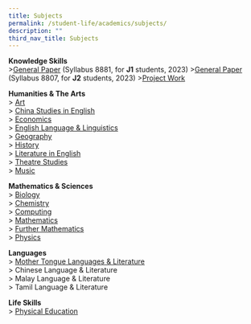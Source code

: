 ```yaml
---
title: Subjects
permalink: /student-life/academics/subjects/
description: ""
third_nav_title: Subjects
---
```

**Knowledge Skills**  <br>
&gt;[General Paper](/student-life/academics/subjects/general-paper-8881-j1-2023/)  (Syllabus 8881, for&nbsp;**J1**&nbsp;students, 2023)
&gt;[General Paper](/student-life/academics/subjects/general-paper-8807-j2-2023/)  (Syllabus 8807, for&nbsp;**J2**&nbsp;students, 2023)
&gt;[Project Work](/student-life/academics/subjects/project-work/)  


**Humanities &amp; The Arts** <br>
&gt; [Art](https://staging.dpz85m35yjlcu.amplifyapp.com/student-life/Subjects/Higher-Art/)  
&gt; [China Studies in English](https://staging.dpz85m35yjlcu.amplifyapp.com/student-life/Subjects/China-Studies-in-English/)  
&gt; [Economics](https://staging.dpz85m35yjlcu.amplifyapp.com/student-life/Subjects/Economics/)  
&gt; [English Language &amp; Linguistics](https://staging.dpz85m35yjlcu.amplifyapp.com/student-life/Subjects/English-Language-and-Linguistics/)  
&gt; [Geography](https://staging.dpz85m35yjlcu.amplifyapp.com/student-life/Subjects/Geography/)  
&gt; [History](https://staging.dpz85m35yjlcu.amplifyapp.com/student-life/Subjects/History/)  
&gt; [Literature in English](https://staging.dpz85m35yjlcu.amplifyapp.com/student-life/Subjects/Literature-in-English/)  
&gt; [Theatre Studies](https://staging.dpz85m35yjlcu.amplifyapp.com/student-life/Subjects/Theatre-Studies/)  
&gt; [Music](https://staging.dpz85m35yjlcu.amplifyapp.com/student-life/Subjects/Music/)

  
**Mathematics &amp; Sciences** <br>
&gt; [Biology](https://staging.dpz85m35yjlcu.amplifyapp.com/student-life/Subjects/Biology/)  
&gt; [Chemistry](https://staging.dpz85m35yjlcu.amplifyapp.com/student-life/Subjects/Chemistry/)  
&gt; [Computing](https://staging.dpz85m35yjlcu.amplifyapp.com/student-life/Subjects/Computing/)  
&gt; [Mathematics](https://staging.dpz85m35yjlcu.amplifyapp.com/student-life/Subjects/Mathematics/)  
&gt; [Further Mathematics](https://staging.dpz85m35yjlcu.amplifyapp.com/student-life/Subjects/Further-Mathematics/)  
&gt; [Physics](https://staging.dpz85m35yjlcu.amplifyapp.com/student-life/Subjects/Physics/)

  
**Languages** <br>
&gt; [Mother Tongue Languages &amp; Literature](https://staging.dpz85m35yjlcu.amplifyapp.com/student-life/Subjects/Mother-Tongue-Languages-and-Literature/) <br>
&gt; Chinese Language &amp; Literature <br>
&gt; Malay Language &amp; Literature   <br>
&gt; Tamil Language &amp; Literature

   

**Life Skills** <br>
&gt; [Physical Education](https://staging.dpz85m35yjlcu.amplifyapp.com/student-life/Subjects/Physical-Education/)